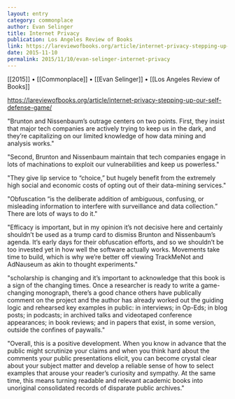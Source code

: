 ```yaml
---
layout: entry
category: commonplace
author: Evan Selinger
title: Internet Privacy
publication: Los Angeles Review of Books
link: https://lareviewofbooks.org/article/internet-privacy-stepping-up-our-self-defense-game/
date: 2015-11-10
permalink: 2015/11/10/evan-selinger-internet-privacy
---
```


[[2015]] • [[Commonplace]] • [[Evan Selinger]] • [[Los Angeles Review of Books]]

https://lareviewofbooks.org/article/internet-privacy-stepping-up-our-self-defense-game/

"Brunton and Nissenbaum’s outrage centers on two points. First, they insist that major tech companies are actively trying to keep us in the dark, and they’re capitalizing on our limited knowledge of how data mining and analysis works."

"Second, Brunton and Nissenbaum maintain that tech companies engage in lots of machinations to exploit our vulnerabilities and keep us powerless."

"They give lip service to “choice,” but hugely benefit from the extremely high social and economic costs of opting out of their data-mining services."

"Obfuscation “is the deliberate addition of ambiguous, confusing, or misleading information to interfere with surveillance and data collection.” There are lots of ways to do it."
 
"Efficacy is important, but in my opinion it’s not decisive here and certainly shouldn’t be used as a trump card to dismiss Brunton and Nissenbaum’s agenda. It’s early days for their obfuscation efforts, and so we shouldn’t be too invested yet in how well the software actually works. Movements take time to build, which is why we’re better off viewing TrackMeNot and AdNauseum as akin to thought experiments."

"scholarship is changing and it’s important to acknowledge that this book is a sign of the changing times. Once a researcher is ready to write a game-changing monograph, there’s a good chance others have publically comment on the project and the author has already worked out the guiding logic and rehearsed key examples in public: in interviews; in Op-Eds; in blog posts; in podcasts; in archived talks and videotaped conference appearances; in book reviews; and in papers that exist, in some version, outside the confines of paywalls."

"Overall, this is a positive development. When you know in advance that the public might scrutinize your claims and when you think hard about the comments your public presentations elicit, you can become crystal clear about your subject matter and develop a reliable sense of how to select examples that arouse your reader’s curiosity and sympathy. At the same time, this means turning readable and relevant academic books into unoriginal consolidated records of disparate public archives."

